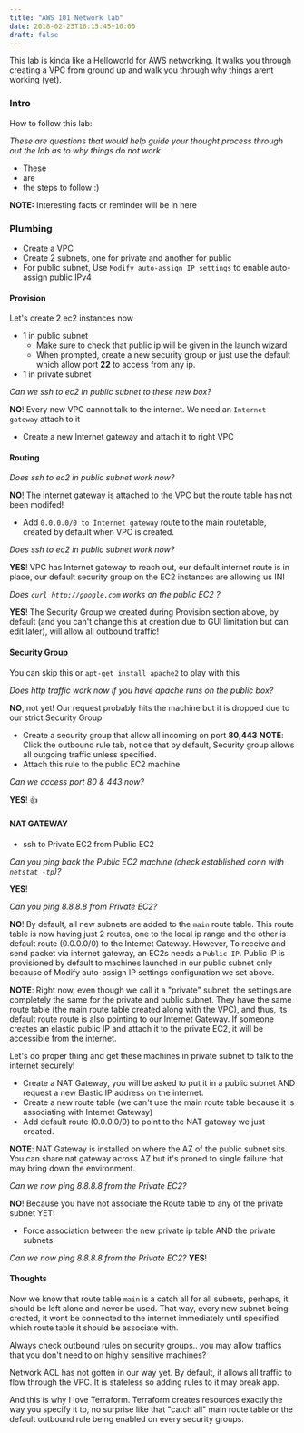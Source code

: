 ```yaml
---
title: "AWS 101 Network lab"
date: 2018-02-25T16:15:45+10:00
draft: false
---
```


This lab is kinda like a Helloworld for AWS networking. It walks you through creating a VPC from ground up and walk you through why things arent working (yet).

### Intro ###

How to follow this lab:

_These are questions that would help guide your thought process through out the lab as to why things do not work_

 - These 
 - are
 - the steps to follow :)

__NOTE:__ Interesting facts or reminder will be in here

### Plumbing ###

 - Create a VPC 
 - Create 2 subnets, one for private and another for public
 - For public subnet, Use `Modify auto-assign IP settings` to enable auto-assign public IPv4
 
#### Provision ###

Let's create 2 ec2 instances now

 - 1 in public subnet  
   - Make sure to check that public ip will be given in the launch wizard
   - When prompted, create a new security group or just use the default which allow port __22__ to access from any ip.
 - 1 in private subnet

_Can we ssh to ec2 in public subnet to these new box?_

__NO__! Every new VPC cannot talk to the internet. We need an `Internet gateway` attach to it

  - Create a new Internet gateway and attach it to right VPC

#### Routing ###

_Does ssh to ec2 in public subnet work now?_

__NO__! The internet gateway is attached to the VPC but the route table has not been modifed!
 
  - Add `0.0.0.0/0 to Internet gateway` route to the main routetable, created by default when VPC is created.
  
_Does ssh to ec2 in public subnet work now?_

__YES__! VPC has Internet gateway to reach out, our default internet route is in place, our default security group on the EC2 instances are allowing us IN!

_Does `curl http://google.com` works on the public EC2 ?_

__YES__! The Security Group we created during Provision section above, by default (and you can't change this at creation due to GUI limitation but can edit later), will allow all outbound traffic! 

#### Security Group ###
You can skip this or `apt-get install apache2` to play with this

_Does http traffic work now if you have apache runs on the public box?_ 

__NO__, not yet! Our request probably hits the machine but it is dropped due to our strict Security Group

 - Create a security group that allow all incoming on port __80,443__ 
  __NOTE__: Click the outbound rule tab, notice that by default, Security group allows all outgoing traffic unless specified.
 - Attach this rule to the public EC2 machine
 
_Can we access port 80 & 443 now?_

__YES__! 👍


#### NAT GATEWAY ###

 - ssh to Private EC2 from Public EC2

_Can you ping back the Public EC2 machine (check established conn with `netstat -tp`)?_ 

__YES__!

_Can you ping 8.8.8.8 from Private EC2?_

__NO__! By default, all new subnets are added to the `main` route table. This route table is now having just 2 routes, one to the local ip range and the other is default route (0.0.0.0/0) to the Internet Gateway. However, To receive and send packet via internet gateway, an EC2s needs a `Public IP`. Public IP is provisioned by default to machines launched in our public subnet only because of Modify auto-assign IP settings configuration we set above.

__NOTE__: Right now, even though we call it a "private" subnet, the settings are completely the same for the private and public subnet. They have the same route table (the main route table created along with the VPC), and thus, its default route route is also pointing to our Internet Gateway. If someone creates an elastic public IP and attach it to the private EC2, it will be accessible from the internet.

Let's do proper thing and get these machines in private subnet to talk to the internet securely!

 - Create a NAT Gateway, you will be asked to put it in a public subnet AND request a new Elastic IP address on the internet.
 - Create a new route table (we can't use the main route table because it is associating with Internet Gateway)
 - Add default route (0.0.0.0/0) to point to the NAT gateway we just created.

__NOTE__: NAT Gateway is installed on where the AZ of the public subnet sits. You can share nat gateway across AZ but it's proned to single failure that may bring down the environment.

_Can we now ping 8.8.8.8 from the Private EC2?_

__NO__! Because you have not associate the Route table to any of the private subnet YET!

 - Force association between the new private ip table AND the private subnets

_Can we now ping 8.8.8.8 from the Private EC2?_
__YES__! 



#### Thoughts ###

Now we know that route table `main` is a catch all for all subnets, perhaps, it should be left alone and never be used. That way, every new subnet being created, it wont be connected to the internet immediately until specified which route table it should be associate with.

Always check outbound rules on security groups.. you may allow traffics that you don't need to on highly sensitive machines?

Network ACL has not gotten in our way yet. By default, it allows all traffic to flow through the VPC. It is stateless so adding rules to it may break app.

And this is why I love Terraform. Terraform creates resources exactly the way you specify it to, no surprise like that "catch all" main route table or the default outbound rule being enabled on every security groups.